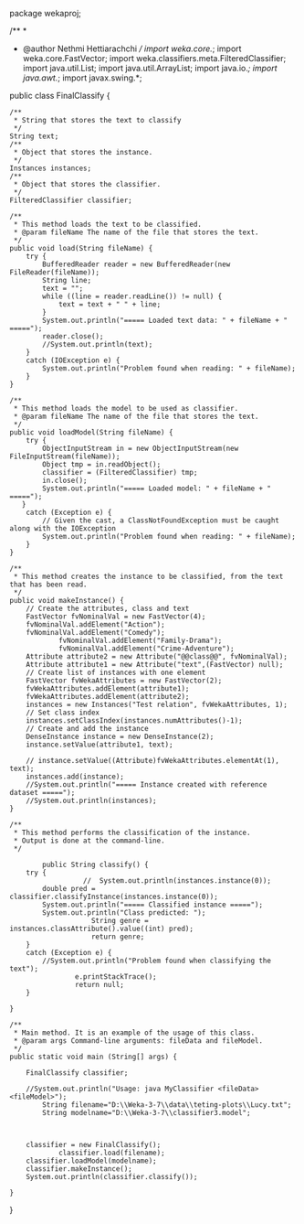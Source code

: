 package wekaproj;

/**
 *
 * @author Nethmi Hettiarachchi
 */
import weka.core.*;
import weka.core.FastVector;
import weka.classifiers.meta.FilteredClassifier;
import java.util.List;
import java.util.ArrayList;
import java.io.*;
import java.awt.*;
import javax.swing.*;

public class FinalClassify {


	/**
	 * String that stores the text to classify
	 */
	String text;
	/**
	 * Object that stores the instance.
	 */
	Instances instances;
	/**
	 * Object that stores the classifier.
	 */
	FilteredClassifier classifier;
		
	/**
	 * This method loads the text to be classified.
	 * @param fileName The name of the file that stores the text.
	 */
	public void load(String fileName) {
		try {
			BufferedReader reader = new BufferedReader(new FileReader(fileName));
			String line;
			text = "";
			while ((line = reader.readLine()) != null) {
                text = text + " " + line;
            }
			System.out.println("===== Loaded text data: " + fileName + " =====");
			reader.close();
			//System.out.println(text);
		}
		catch (IOException e) {
			System.out.println("Problem found when reading: " + fileName);
		}
	}
			
	/**
	 * This method loads the model to be used as classifier.
	 * @param fileName The name of the file that stores the text.
	 */
	public void loadModel(String fileName) {
		try {
			ObjectInputStream in = new ObjectInputStream(new FileInputStream(fileName));
            Object tmp = in.readObject();
			classifier = (FilteredClassifier) tmp;
            in.close();
 			System.out.println("===== Loaded model: " + fileName + " =====");
       } 
		catch (Exception e) {
			// Given the cast, a ClassNotFoundException must be caught along with the IOException
			System.out.println("Problem found when reading: " + fileName);
		}
	}
	
	/**
	 * This method creates the instance to be classified, from the text that has been read.
	 */
	public void makeInstance() {
		// Create the attributes, class and text
		FastVector fvNominalVal = new FastVector(4);
		fvNominalVal.addElement("Action");
		fvNominalVal.addElement("Comedy");
                fvNominalVal.addElement("Family-Drama");
                fvNominalVal.addElement("Crime-Adventure");
		Attribute attribute2 = new Attribute("@@class@@", fvNominalVal);
		Attribute attribute1 = new Attribute("text",(FastVector) null);
		// Create list of instances with one element
		FastVector fvWekaAttributes = new FastVector(2);
		fvWekaAttributes.addElement(attribute1);
		fvWekaAttributes.addElement(attribute2);
		instances = new Instances("Test relation", fvWekaAttributes, 1);           
		// Set class index
		instances.setClassIndex(instances.numAttributes()-1);
		// Create and add the instance
		DenseInstance instance = new DenseInstance(2);
		instance.setValue(attribute1, text);
		
		// instance.setValue((Attribute)fvWekaAttributes.elementAt(1), text);
		instances.add(instance);
 		//System.out.println("===== Instance created with reference dataset =====");
		//System.out.println(instances);
	}
	
	/**
	 * This method performs the classification of the instance.
	 * Output is done at the command-line.
	 */

        	public String classify() {
		try {
                      //  System.out.println(instances.instance(0));
			double pred = classifier.classifyInstance(instances.instance(0));
			System.out.println("===== Classified instance =====");
			System.out.println("Class predicted: ");
                        String genre = instances.classAttribute().value((int) pred);
                        return genre;
		}
		catch (Exception e) {
			//System.out.println("Problem found when classifying the text");
                    e.printStackTrace();
                    return null;
		}
                
	}
	
	/**
	 * Main method. It is an example of the usage of this class.
	 * @param args Command-line arguments: fileData and fileModel.
	 */
	public static void main (String[] args) {
	
		FinalClassify classifier;
		
		//System.out.println("Usage: java MyClassifier <fileData> <fileModel>");
            String filename="D:\\Weka-3-7\\data\\teting-plots\\Lucy.txt";
            String modelname="D:\\Weka-3-7\\classifier3.model";
                        
		
                
		classifier = new FinalClassify();
                classifier.load(filename);
		classifier.loadModel(modelname);
		classifier.makeInstance();
		System.out.println(classifier.classify());
		
	}

    
    
}


